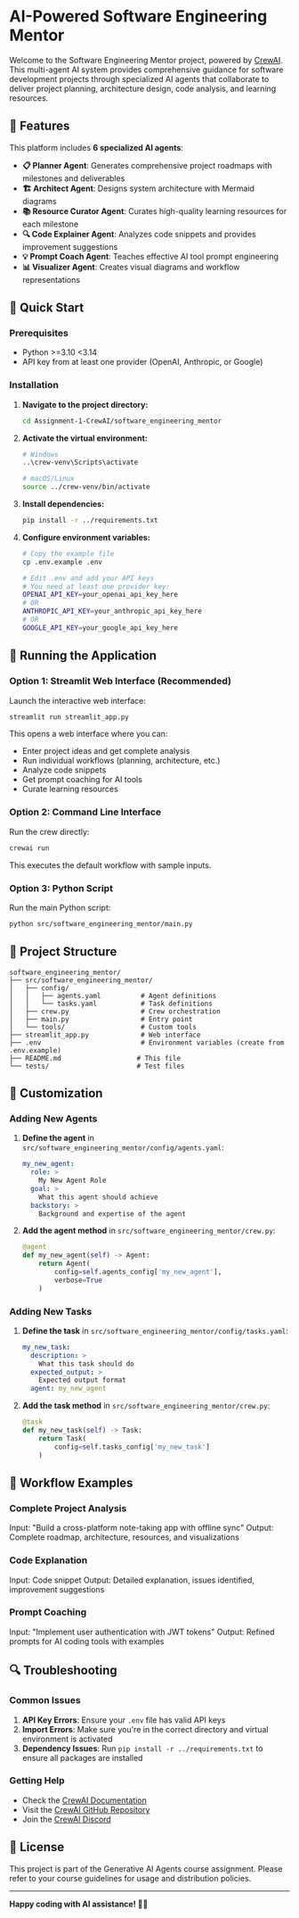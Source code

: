 # AI-Powered Software Engineering Mentor

Welcome to the Software Engineering Mentor project, powered by [CrewAI](https://crewai.com). This multi-agent AI system provides comprehensive guidance for software development projects through specialized AI agents that collaborate to deliver project planning, architecture design, code analysis, and learning resources.

## 🤖 Features

This platform includes **6 specialized AI agents**:

- **📋 Planner Agent**: Generates comprehensive project roadmaps with milestones and deliverables
- **🏗️ Architect Agent**: Designs system architecture with Mermaid diagrams
- **📚 Resource Curator Agent**: Curates high-quality learning resources for each milestone
- **🔍 Code Explainer Agent**: Analyzes code snippets and provides improvement suggestions
- **💡 Prompt Coach Agent**: Teaches effective AI tool prompt engineering
- **📊 Visualizer Agent**: Creates visual diagrams and workflow representations

## 🚀 Quick Start

### Prerequisites

- Python >=3.10 <3.14
- API key from at least one provider (OpenAI, Anthropic, or Google)

### Installation

1. **Navigate to the project directory:**
   ```bash
   cd Assignment-1-CrewAI/software_engineering_mentor
   ```

2. **Activate the virtual environment:**
   ```bash
   # Windows
   ..\crew-venv\Scripts\activate
   
   # macOS/Linux
   source ../crew-venv/bin/activate
   ```

3. **Install dependencies:**
   ```bash
   pip install -r ../requirements.txt
   ```

4. **Configure environment variables:**
   ```bash
   # Copy the example file
   cp .env.example .env
   
   # Edit .env and add your API keys
   # You need at least one provider key:
   OPENAI_API_KEY=your_openai_api_key_here
   # OR
   ANTHROPIC_API_KEY=your_anthropic_api_key_here  
   # OR
   GOOGLE_API_KEY=your_google_api_key_here
   ```

## 🎯 Running the Application

### Option 1: Streamlit Web Interface (Recommended)

Launch the interactive web interface:

```bash
streamlit run streamlit_app.py
```

This opens a web interface where you can:
- Enter project ideas and get complete analysis
- Run individual workflows (planning, architecture, etc.)
- Analyze code snippets
- Get prompt coaching for AI tools
- Curate learning resources

### Option 2: Command Line Interface

Run the crew directly:

```bash
crewai run
```

This executes the default workflow with sample inputs.

### Option 3: Python Script

Run the main Python script:

```bash
python src/software_engineering_mentor/main.py
```

## 📁 Project Structure

```
software_engineering_mentor/
├── src/software_engineering_mentor/
│   ├── config/
│   │   ├── agents.yaml          # Agent definitions
│   │   └── tasks.yaml           # Task definitions
│   ├── crew.py                  # Crew orchestration
│   ├── main.py                  # Entry point
│   └── tools/                   # Custom tools
├── streamlit_app.py             # Web interface
├── .env                         # Environment variables (create from .env.example)
├── README.md                   # This file
└── tests/                      # Test files
```

## 🔧 Customization

### Adding New Agents

1. **Define the agent** in `src/software_engineering_mentor/config/agents.yaml`:
   ```yaml
   my_new_agent:
     role: >
       My New Agent Role
     goal: >
       What this agent should achieve
     backstory: >
       Background and expertise of the agent
   ```

2. **Add the agent method** in `src/software_engineering_mentor/crew.py`:
   ```python
   @agent
   def my_new_agent(self) -> Agent:
       return Agent(
           config=self.agents_config['my_new_agent'],
           verbose=True
       )
   ```

### Adding New Tasks

1. **Define the task** in `src/software_engineering_mentor/config/tasks.yaml`:
   ```yaml
   my_new_task:
     description: >
       What this task should do
     expected_output: >
       Expected output format
     agent: my_new_agent
   ```

2. **Add the task method** in `src/software_engineering_mentor/crew.py`:
   ```python
   @task
   def my_new_task(self) -> Task:
       return Task(
           config=self.tasks_config['my_new_task']
       )
   ```

## 🎨 Workflow Examples

### Complete Project Analysis
Input: "Build a cross-platform note-taking app with offline sync"
Output: Complete roadmap, architecture, resources, and visualizations

### Code Explanation
Input: Code snippet
Output: Detailed explanation, issues identified, improvement suggestions

### Prompt Coaching
Input: "Implement user authentication with JWT tokens"
Output: Refined prompts for AI coding tools with examples

## 🔍 Troubleshooting

### Common Issues

1. **API Key Errors**: Ensure your `.env` file has valid API keys
2. **Import Errors**: Make sure you're in the correct directory and virtual environment is activated
3. **Dependency Issues**: Run `pip install -r ../requirements.txt` to ensure all packages are installed

### Getting Help

- Check the [CrewAI Documentation](https://docs.crewai.com)
- Visit the [CrewAI GitHub Repository](https://github.com/joaomdmoura/crewai)
- Join the [CrewAI Discord](https://discord.com/invite/X4JWnZnxPb)

## 📝 License

This project is part of the Generative AI Agents course assignment. Please refer to your course guidelines for usage and distribution policies.

---

**Happy coding with AI assistance! 🤖✨**
